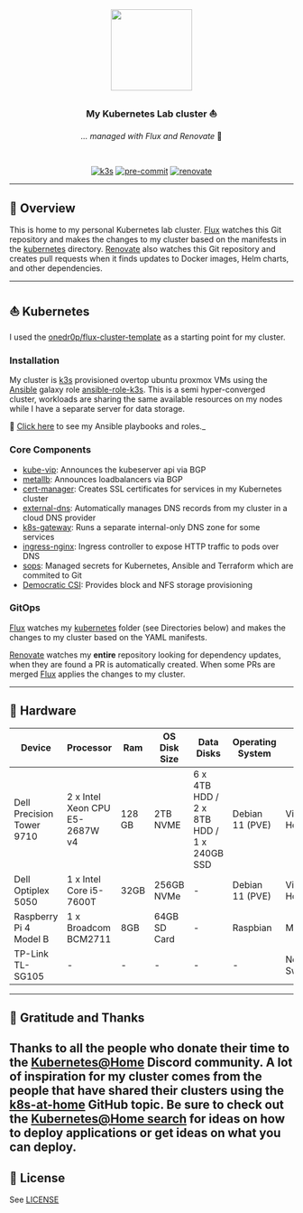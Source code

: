 <div align="center">

<img src="https://camo.githubusercontent.com/5b298bf6b0596795602bd771c5bddbb963e83e0f/68747470733a2f2f692e696d6775722e636f6d2f7031527a586a512e706e67" align="center" width="144px" height="144px"/>

### My Kubernetes Lab cluster ⛵️

_... managed with Flux and Renovate_ :robot:

</div>

<br/>

<div align="center">

[![k3s](https://img.shields.io/badge/k3s-v1.26.1-brightgreen?style=for-the-badge&logo=kubernetes&logoColor=white)](https://k3s.io/)
[![pre-commit](https://img.shields.io/badge/pre--commit-enabled-brightgreen?logo=pre-commit&logoColor=white&style=for-the-badge)](https://github.com/pre-commit/pre-commit)
[![renovate](https://img.shields.io/badge/renovate-enabled-brightgreen?style=for-the-badge&logo=renovatebot&logoColor=white)](https://github.com/renovatebot/renovate)

</div>

---

## 📖 Overview

This is home to my personal Kubernetes lab cluster. [Flux](https://github.com/fluxcd/flux2) watches this Git repository
and makes the changes to my cluster based on the manifests in the [kubernetes](./kubernetes/)
directory. [Renovate](https://github.com/renovatebot/renovate) also watches this Git repository and creates pull
requests when it finds updates to Docker images, Helm charts, and other dependencies.

---

## ⛵ Kubernetes

I used the [onedr0p/flux-cluster-template](https://github.com/onedr0p/flux-cluster-template) as a starting point for my
cluster.

### Installation

My cluster is [k3s](https://k3s.io/) provisioned overtop ubuntu proxmox VMs using
the [Ansible](https://www.ansible.com/) galaxy role [ansible-role-k3s](https://github.com/PyratLabs/ansible-role-k3s).
This is a semi hyper-converged cluster, workloads are sharing the same available resources on my nodes while I have a
separate server for data storage.

🔸 [Click here](./ansible) to see my Ansible playbooks and roles._

### Core Components

- [kube-vip](https://kube-vip.io/): Announces the kubeserver api via BGP
- [metallb](https://metallb.universe.tf/): Announces loadbalancers via BGP
- [cert-manager](https://cert-manager.io/docs/): Creates SSL certificates for services in my Kubernetes cluster
- [external-dns](https://github.com/kubernetes-sigs/external-dns): Automatically manages DNS records from my cluster in
  a cloud DNS provider
- [k8s-gateway](https://gateway-api.sigs.k8s.io/): Runs a separate internal-only DNS zone for some services
- [ingress-nginx](https://github.com/kubernetes/ingress-nginx/): Ingress controller to expose HTTP traffic to pods over
  DNS
- [sops](https://toolkit.fluxcd.io/guides/mozilla-sops/): Managed secrets for Kubernetes, Ansible and Terraform which
  are commited to Git
- [Democratic CSI](https://github.com/democratic-csi/democratic-csi): Provides block and NFS storage provisioning

### GitOps

[Flux](https://github.com/fluxcd/flux2) watches my [kubernetes](./kubernetes) folder (see Directories below) and makes
the changes to my cluster based on the YAML manifests.

[Renovate](https://github.com/renovatebot/renovate) watches my **entire** repository looking for dependency updates,
when they are found a PR is automatically created. When some PRs are merged [Flux](https://github.com/fluxcd/flux2)
applies the changes to my cluster.

---

## 🔧 Hardware

| Device                    | Processor                      | Ram    | OS Disk Size | Data Disks                                | Operating System | Purpose                   |
|---------------------------|--------------------------------|--------|--------------|-------------------------------------------|------------------|---------------------------|
| Dell Precision Tower 9710 | 2 x Intel Xeon CPU E5-2687W v4 | 128 GB | 2TB NVME     | 6 x 4TB HDD / 2 x 8TB HDD / 1 x 240GB SSD | Debian 11 (PVE)  | Virtualization Host / NAS |
| Dell Optiplex 5050        | 1 x Intel Core i5-7600T        | 32GB   | 256GB NVMe   | -                                         | Debian 11 (PVE)  | Virtualization Host       |
| Raspberry Pi 4 Model B    | 1 x Broadcom BCM2711           | 8GB    | 64GB SD Card | -                                         | Raspbian         | Misc                      |
| TP-Link TL-SG105          | -                              | -      | -            | -                                         | -                | Network Switch            |

---

## 🤝 Gratitude and Thanks

Thanks to all the people who donate their time to the [Kubernetes@Home](https://discord.gg/k8s-at-home) Discord
community. A lot of inspiration for my cluster comes from the people that have shared their clusters using
the [k8s-at-home](https://github.com/topics/k8s-at-home) GitHub topic. Be sure to check out
the [Kubernetes@Home search](https://nanne.dev/k8s-at-home-search/) for ideas on how to deploy applications or get ideas
on what you can deploy.
---

## 🔏 License

See [LICENSE](./LICENSE)
